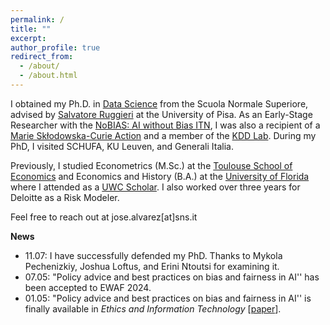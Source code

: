 ```yaml
---
permalink: /
title: ""
excerpt:
author_profile: true
redirect_from: 
  - /about/
  - /about.html
---
```


I obtained my Ph.D. in [Data Science](https://datasciencephd.eu/) from the Scuola Normale Superiore, advised by [Salvatore Ruggieri](http://pages.di.unipi.it/ruggieri/) at the University of Pisa. As an Early-Stage Researcher with the [NoBIAS: AI without Bias ITN](https://nobias-project.eu/), I was also a recipient of a [Marie Skłodowska-Curie Action](https://marie-sklodowska-curie-actions.ec.europa.eu/) and a member of the [KDD Lab](https://kdd.isti.cnr.it/). During my PhD, I visited SCHUFA, KU Leuven, and Generali Italia.  

Previously, I studied Econometrics (M.Sc.) at the [Toulouse School of Economics](https://www.tse-fr.eu/) and Economics and History (B.A.) at the [University of Florida](https://clas.ufl.edu/) where I attended as a [UWC Scholar](https://www.davisuwcscholars.org/). I also worked over three years for Deloitte as a Risk Modeler.

Feel free to reach out at jose.alvarez[at]sns.it

**News**
- 11.07: I have successfully defended my PhD. Thanks to Mykola Pechenizkiy, Joshua Loftus, and Erini Ntoutsi for examining it.
- 07.05: "Policy advice and best practices on bias and fairness in AI'' has been accepted to EWAF 2024.
- 01.05: "Policy advice and best practices on bias and fairness in AI'' is finally available in *Ethics and Information Technology* [[paper](https://doi.org/10.1007/s10676-024-09746-w)].

